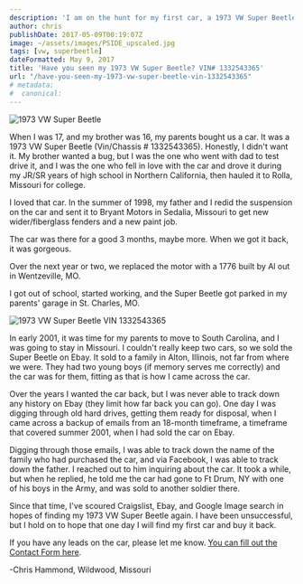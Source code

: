 ```yaml
---
description: 'I am on the hunt for my first car, a 1973 VW Super Beetle, last known to have travelled to Fort Drum in New York.'
author: chris
publishDate: 2017-05-09T00:19:07Z
image: ~/assets/images/PSIDE_upscaled.jpg
tags: [vw, superbeetle]
dateFormatted: May 9, 2017
title: 'Have you seen my 1973 VW Super Beetle? VIN# 1332543365'
url: "/have-you-seen-my-1973-vw-super-beetle-vin-1332543365"
# metadata:
#  canonical: 
---
```


<Image 
  src="/src/assets/images/RED5_upscaled.jpg" 
  alt="1973 VW Super Beetle" 
  width={800} 
  height={600} 
/>

When I was 17, and my brother was 16, my parents bought us a car. It was a 1973 VW Super Beetle (Vin/Chassis # 1332543365). Honestly, I didn't want it. My brother wanted a bug, but I was the one who went with dad to test drive it, and I was the one who fell in love with the car and drove it during my JR/SR years of high school in Northern California, then hauled it to Rolla, Missouri for college.

I loved that car. In the summer of 1998, my father and I redid the suspension on the car and sent it to Bryant Motors in Sedalia, Missouri to get new wider/fiberglass fenders and a new paint job.

The car was there for a good 3 months, maybe more. When we got it back, it was gorgeous.

Over the next year or two, we replaced the motor with a 1776 built by Al out in Wentzeville, MO.

I got out of school, started working, and the Super Beetle got parked in my parents' garage in St. Charles, MO.

<Image 
  src="/src/assets/images/PSIDE_upscaled.jpg" 
  alt="1973 VW Super Beetle VIN 1332543365" 
  width={800} 
  height={600} 
/>

In early 2001, it was time for my parents to move to South Carolina, and I was going to stay in Missouri. I couldn't really keep two cars, so we sold the Super Beetle on Ebay. It sold to a family in Alton, Illinois, not far from where we were. They had two young boys (if memory serves me correctly) and the car was for them, fitting as that is how I came across the car.

Over the years I wanted the car back, but I was never able to track down any history on Ebay (they limit how far back you can go). One day I was digging through old hard drives, getting them ready for disposal, when I came across a backup of emails from an 18-month timeframe, a timeframe that covered summer 2001, when I had sold the car on Ebay.

Digging through those emails, I was able to track down the name of the family who had purchased the car, and via Facebook, I was able to track down the father. I reached out to him inquiring about the car. It took a while, but when he replied, he told me the car had gone to Ft Drum, NY with one of his boys in the Army, and was sold to another soldier there.

Since that time, I've scoured Craigslist, Ebay, and Google Image search in hopes of finding my 1973 VW Super Beetle again. I have been unsuccessful, but I hold on to hope that one day I will find my first car and buy it back.

If you have any leads on the car, please let me know. [You can fill out the Contact Form here](https://www.chrishammond.com/Contact).

-Chris Hammond, Wildwood, Missouri
